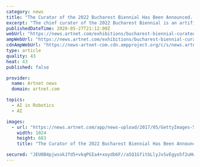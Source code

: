 ```yaml
---
category: news
title: "The Curator of the 2022 Bucharest Biennial Has Been Announced. It’s Artificial Intelligence. No, Really"
excerpt: "The chief curator of the 2022 Bucharest Biennial is an artificial intelligence program named after a superhero's butler."
publishedDateTime: 2020-05-27T21:12:00Z
webUrl: "https://news.artnet.com/exhibitions/bucharest-biennial-curated-by-artificial-intelligence-1872342"
ampWebUrl: "https://news.artnet.com/exhibitions/bucharest-biennial-curated-by-artificial-intelligence-1872342/amp-page"
cdnAmpWebUrl: "https://news-artnet-com.cdn.ampproject.org/c/s/news.artnet.com/exhibitions/bucharest-biennial-curated-by-artificial-intelligence-1872342/amp-page"
type: article
quality: 43
heat: 43
published: false

provider:
  name: Artnet news
  domain: artnet.com

topics:
  - AI in Robotics
  - AI

images:
  - url: "https://news.artnet.com/app/news-upload/2017/05/GettyImages-530088128.jpg"
    width: 1024
    height: 683
    title: "The Curator of the 2022 Bucharest Biennial Has Been Announced. It’s Artificial Intelligence. No, Really"

secured: "JEU0B4pjwsokJfd5+vkqPGIa4+xoydb6F//a5Q1GfitbLlyJvSvEgyo5f2uHw4lxJdOb6StKrvfjBgg0GXy7HnDuGrLBTaiKJgGgmyV/Uk5l+GdCAiaXsuGUOeKljjSFDy+TGCnmVSyZKDpZzW2hJEO/qX6wj8I0eE+tKGxDImwM8ZuZxSrbFy8FkWI9QTadsEfxZ6QohtNFV0kp0CH48hefgP1TxsKkAwE5mM2PoVRenLSxbVfA9t0Yrld+smS5328On7x0W785dYtmcr2qNvQaSixn1jyxt+LcTPCf8hV4/uvFX/N+4eh8oAlSwnsJ;gzOUadvVxlxSs7hyF3WKpA=="
---
```


